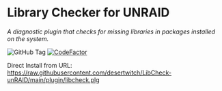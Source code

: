 Library Checker for UNRAID
================
_A diagnostic plugin that checks for missing libraries in packages installed on the system._

![GitHub Tag](https://img.shields.io/github/v/tag/desertwitch/LibCheck-unRAID?label=release&color=peru)
[![CodeFactor](https://www.codefactor.io/repository/github/desertwitch/libcheck-unraid/badge)](https://www.codefactor.io/repository/github/desertwitch/libcheck-unraid)

Direct Install from URL: https://raw.githubusercontent.com/desertwitch/LibCheck-unRAID/main/plugin/libcheck.plg
